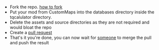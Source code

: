 - Fork the repo. [how to fork](https://docs.github.com/en/enterprise-server@2.20/github/getting-started-with-github/fork-a-repo)
- Put your mod from CustomMaps into the databases directory inside the tqcalulator directory.
- Delete the assets and source directories as they are not required and would bloat the repo
- Create a [pull request](https://github.com/ByteSquire/TitanQuestCalculator/pulls)
- That's it you're done, you can now wait for [someone](https://github.com/ByteSquire) to merge the pull and push the result
